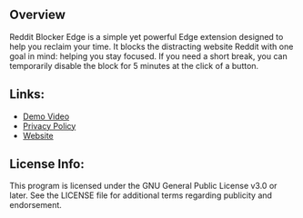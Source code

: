 ## Overview
Reddit Blocker Edge is a simple yet powerful Edge extension designed to help you reclaim your time. It blocks the distracting website Reddit with one goal in mind: helping you stay focused. If you need a short break, you can temporarily disable the block for 5 minutes at the click of a button.

## Links:
- [Demo Video](https://www.youtube.com/watch?v=T0xrbqZ7O0w)
- [Privacy Policy](https://paprika-ditch.github.io/Reddit-Blocker-Edge/privacy)
- [Website](https://paprika-ditch.github.io/Reddit-Blocker-Edge/)


## License Info:
This program is licensed under the GNU General Public License v3.0 or later.
See the LICENSE file for additional terms regarding publicity and endorsement.
